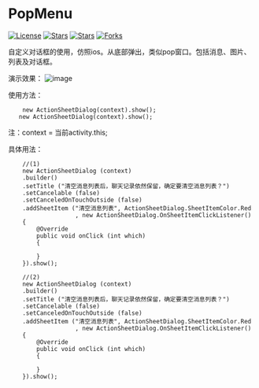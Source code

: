 # PopMenu


[![License](https://img.shields.io/github/license/imtianx/PopMenu.svg)](https://github.com/imtianx/PopMenu/blob/master/LICENSE) 
[![Stars](https://img.shields.io/github/stars/imtianx/PopMenu.svg)](https://github.com/imtianx/PopMenu/stargazers) 
[![Stars](https://img.shields.io/github/forks/imtianx/PopMenu.svg)](https://github.com/imtianx/PopMenu/network) 
[![Forks](https://img.shields.io/github/issues/imtianx/PopMenu.svg)](https://github.com/imtianx/PopMenu/issues) 

自定义对话框的使用，仿照ios。从底部弹出，类似pop窗口。包括消息、图片、列表及对话框。

演示效果：
![image](https://github.com/txadf/PopMenu/blob/master/1.gif)


使用方法：<br>

		new ActionSheetDialog(context).show();
       new ActionSheetDialog(context).show();
注：context = 当前activity.this;

具体用法：
		
		//(1)
        new ActionSheetDialog (context)
        .builder()
        .setTitle ("清空消息列表后，聊天记录依然保留，确定要清空消息列表？")
        .setCancelable (false)
        .setCanceledOnTouchOutside (false)
        .addSheetItem ("清空消息列表", ActionSheetDialog.SheetItemColor.Red
                       , new ActionSheetDialog.OnSheetItemClickListener()
        {
            @Override
            public void onClick (int which)
            {

            }
        }).show();

		//(2)
        new ActionSheetDialog (context)
        .builder()
        .setTitle ("清空消息列表后，聊天记录依然保留，确定要清空消息列表？")
        .setCancelable (false)
        .setCanceledOnTouchOutside (false)
        .addSheetItem ("清空消息列表", ActionSheetDialog.SheetItemColor.Red
                       , new ActionSheetDialog.OnSheetItemClickListener()
        {
            @Override
            public void onClick (int which)
            {

            }
        }).show();
